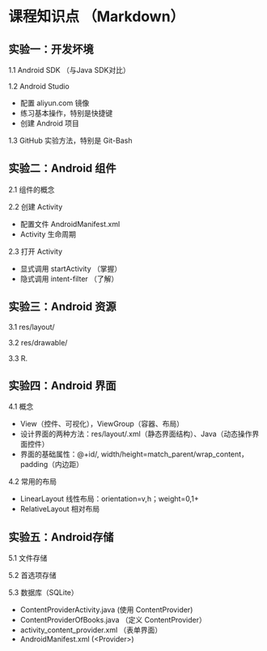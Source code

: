 # 课程知识点 （Markdown）

## 实验一：开发坏境

1.1 Android SDK （与Java SDK对比）  

1.2 Android Studio   
- 配置 aliyun.com 镜像
- 练习基本操作，特别是快捷键
- 创建 Android 项目   

1.3 GitHub 实验方法，特别是 Git-Bash

## 实验二：Android 组件

2.1 组件的概念   

2.2 创建 Activity    
- 配置文件 AndroidManifest.xml 
- Activity 生命周期

2.3 打开 Activity  
- 显式调用 startActivity （掌握） 
- 隐式调用 intent-filter （了解）

## 实验三：Android 资源

3.1 res/layout/

3.2 res/drawable/ 

3.3 R.

## 实验四：Android 界面  

4.1 概念  

- View（控件、可视化），ViewGroup（容器、布局）
- 设计界面的两种方法：res/layout/.xml（静态界面结构）、Java（动态操作界面控件）  
- 界面的基础属性：@+id/, width/height=match_parent/wrap_content，padding（内边距）  

4.2 常用的布局  

- LinearLayout 线性布局：orientation=v,h；weight=0,1+
- RelativeLayout 相对布局

## 实验五：Android存储

5.1 文件存储  

5.2 首选项存储  

5.3 数据库（SQLite） 

- ContentProviderActivity.java (使用 ContentProvider)
- ContentProviderOfBooks.java （定义 ContentProvider）
- activity_content_provider.xml （表单界面）
- AndroidManifest.xml (\<Provider\>)
